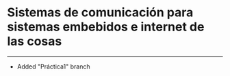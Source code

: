 # **Sistemas de comunicación para sistemas embebidos e internet de las cosas**
---
- Added "Práctica1" branch
